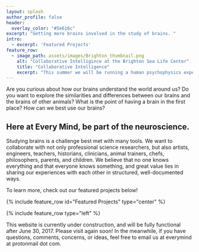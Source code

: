 ```yaml
---
layout: splash
author_profile: false
header:
  overlay_color: "#5e616c"
excerpt: "Getting more brains involved in the study of brains. "
intro: 
  - excerpt: 'Featured Projects'
feature_row:
  - image_path: assets/images/Brighton_thumbnail.png
    alt: "Collaborative Intelligince at the Brighton Sea Life Center"
    title: "Collaborative Intelligence"
    excerpt: "This summer we will be running a human psychophysics experiment as part of an exhibit at the Brighton Sea Life Center about comparative intelligence research."
---
```


Are you curious about how our brains understand the world around us? Do you want to explore the similarities and differences between our brains and the brains of other animals? What is the point of having a brain in the first place? How can we best use our brains?

## Here at Every Mind, be part of the neuroscience.

Studying brains is a challenge best met with many tools. We want to collaborate with not only professional science researchers, but also artists, engineers, teachers, historians, clinicians, animal trainers, chefs, philosophers, parents, and children. We believe that no one knows everything and that everyone knows something, and great value lies in sharing our experiences with each other in structured, well-documented ways. 

To learn more, check out our featured projects below!

{% include feature_row id="Featured Projects" type="center" %}

{% include feature_row type="left" %}

This website is currently under construction, and will be fully functional after June 30, 2017. Please visit again soon! In the meanwhile, if you have questions, comments, concerns, or ideas, feel free to email us at everymind at protonmail dot com. 
